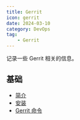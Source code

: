 ```yaml
---
title: Gerrit
icon: gerrit
date: 2024-03-10
category: DevOps
tag:
    - Gerrit
---
```


记录一些 Gerrit 相关的信息。

<!-- more -->

## 基础

- [简介](./tutorial/introduction.md)
- [安装](./tutorial/install.md)
- [Gerrit 命令](./tutorial/command.md)
